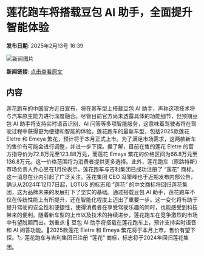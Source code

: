 # ​莲花跑车将搭载豆包 AI 助手，全面提升智能体验

**发布日期**: 2025年2月13号 16:39

![新闻图片](https://upload.chinaz.com/2025/0213/6387506152732421505780838.png)

**新闻链接**: [点击查看原文](https://www.aibase.com/zh/news/15349)

## 内容

莲花跑车的中国官方近日宣布，将在其车型上搭载豆包 AI 助手，声称这项技术将与汽车原生能力进行深度融合。尽管目前官方尚未透露具体的功能细节，但预期豆包 AI 助手将支持实时语音识别、AI 问答等多项智能服务，这意味着驾驶者将在驾驶过程中获得更为便捷和智能的体验。莲花跑车的最新车型，包括2025款莲花 Eletre 和 Emeya 繁花，预计将于本月正式上市。为了满足市场需求，这两款新车的售价有可能会进行调整，并进一步下探。据了解，目前在售的莲花 Eletre 的官方指导价为72.8万元至123.88万元，而莲花 Emeya 繁花的价格区间为66.8万元至136.8万元。这一价格范围将为消费者提供更多选择。此外，莲花跑车（原路特斯）市场负责人乔心昱在1月份表示，莲花跑车与吉利集团已成功注册了 “莲花” 商标。这一消息在业内引起了广泛关注。莲花集团 CEO 冯擎峰也于近期发布内部公告，确认从2024年12月7日起，LOTUS 的标志和 “莲花” 的中文商标将回归莲花集团，这为品牌未来的发展打下了坚实的基础。通过搭载豆包 AI 助手，莲花跑车不仅在传统性能上有所提升，还在智能化程度上迈出了重要一步。这一变化将有助于提升驾驶的安全性和便捷性，使得消费者在享受驾驶乐趣的同时，也能感受到科技带来的便利。随着新车型的上市以及技术的持续进步，莲花跑车在竞争激烈的市场中有望脱颖而出。划重点:🌟 豆包 AI 助手将搭载在莲花跑车上，预计支持实时语音和 AI 问答功能。🚗2025款莲花 Eletre 和 Emeya 繁花将于本月上市，售价有望下探。🏷️ 莲花跑车与吉利集团已注册 “莲花” 商标，标志将于2024年回归莲花集团。
